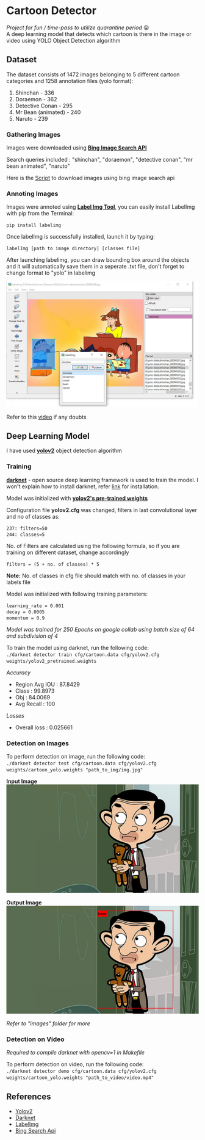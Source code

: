 # **Cartoon Detector**
*Project for fun / time-pass to utilize quarantine period* 😜  
A deep learning model that detects which cartoon is there in the image or video using YOLO Object Detection algorithm
## Dataset
The dataset consists of 1472 images belonging to 5 different cartoon categories and 1258 annotation files (yolo format):
1. Shinchan - 336
2. Doraemon - 362
3. Detective Conan - 295
4. Mr Bean (animated) - 240
5. Naruto - 239  
### Gathering Images
Images were downloaded using [**Bing Image Search API**](https://azure.microsoft.com/en-in/services/cognitive-services/bing-image-search-api/)  
  
Search queries included : "shinchan", "doraemon", "detective conan", "mr bean animated", "naruto"  
  
Here is the [Script](https://github.com/jainamshah17/cartoon-detector/blob/master/scripts/bing_images.py) to download images using bing image search api  
  
### Annoting Images
Images were annoted using [**Label Img Tool**](https://github.com/tzutalin/labelImg), you can easily install LabelImg with pip from the Terminal:  
```
pip install labelimg
```  
Once labelImg is successfully installed, launch it by typing:  
```
labelImg [path to image directory] [classes file]
```  
After launching labelimg, you can draw bounding box around the objects and it will automatically save them in a seperate .txt file, don't forget to change format to "yolo" in labelimg  
  
![labelImg](https://github.com/jainamshah17/cartoon-detector/blob/master/images/labelimg.jpg)  
  
Refer to this [video](https://youtu.be/zSda1AoUTkc) if any doubts
## Deep Learning Model
I have used [**yolov2**](https://arxiv.org/pdf/1612.08242.pdf) object detection algorithm  
### Training  
[**darknet**](https://github.com/AlexeyAB/darknet) - open source deep learning framework is used to train the model. I won't explain how to install darknet, refer [link](https://pjreddie.com/darknet/install/) for installation.  
  
Model was initialized with [**yolov2's pre-trained weights**](https://pjreddie.com/darknet/yolo/)  
  
Configuration file **yolov2.cfg** was changed, filters in last convolutional layer and no of classes as:  
```
237: filters=50
244: classes=5
```  
No. of Filters are calculated using the following formula, so if you are training on different dataset, change accordingly
```
filters = (5 + no. of classes) * 5
```  
**Note:** No. of classes in cfg file should match with no. of classes in your labels file  
  
Model was initialized with following training parameters:  
```
learning_rate = 0.001  
decay = 0.0005  
momentum = 0.9  
```
*Model was trained for 250 Epochs on google collab using batch size of 64 and subdivision of 4*    
  
To train the model using darknet, run the following code:  
  `./darknet detector train cfg/cartoon.data cfg/yolov2.cfg weights/yolov2_pretrained.weights `    
  
*Accuracy*  
  - Region Avg IOU : 87.8429  
  - Class : 99.8973  
  - Obj : 84.0069  
  - Avg Recall : 100  
    
*Losses*  
  - Overall loss : 0.025661  
### Detection on Images
To perform detection on image, run the following code:  
  `./darknet detector test cfg/cartoon.data cfg/yolov2.cfg weights/cartoon_yolo.weights "path_to_img/img.jpg"`  
      
**Input Image**  
![Input Image](https://github.com/jainamshah17/cartoon-detector/blob/master/images/inputs/bean_4.jpg)  
  
**Output Image**  
![Output Image](https://github.com/jainamshah17/cartoon-detector/blob/master/images/outputs/bean_4.jpg)  
  
*Refer to "images" folder for more*  
  
### Detection on Video  
*Required to compile darknet with opencv=1 in Makefile*  
  
To perform detection on video, run the following code:  
  `./darknet detector demo cfg/cartoon.data cfg/yolov2.cfg weights/cartoon_yolo.weights "path_to_video/video.mp4"`  
## References  
- [Yolov2](https://arxiv.org/pdf/1612.08242.pdf)  
- [Darknet](https://github.com/AlexeyAB/darknet)  
- [LabelImg](https://github.com/tzutalin/labelImg)  
- [Bing Search Api](https://azure.microsoft.com/en-in/services/cognitive-services/bing-image-search-api/)  
